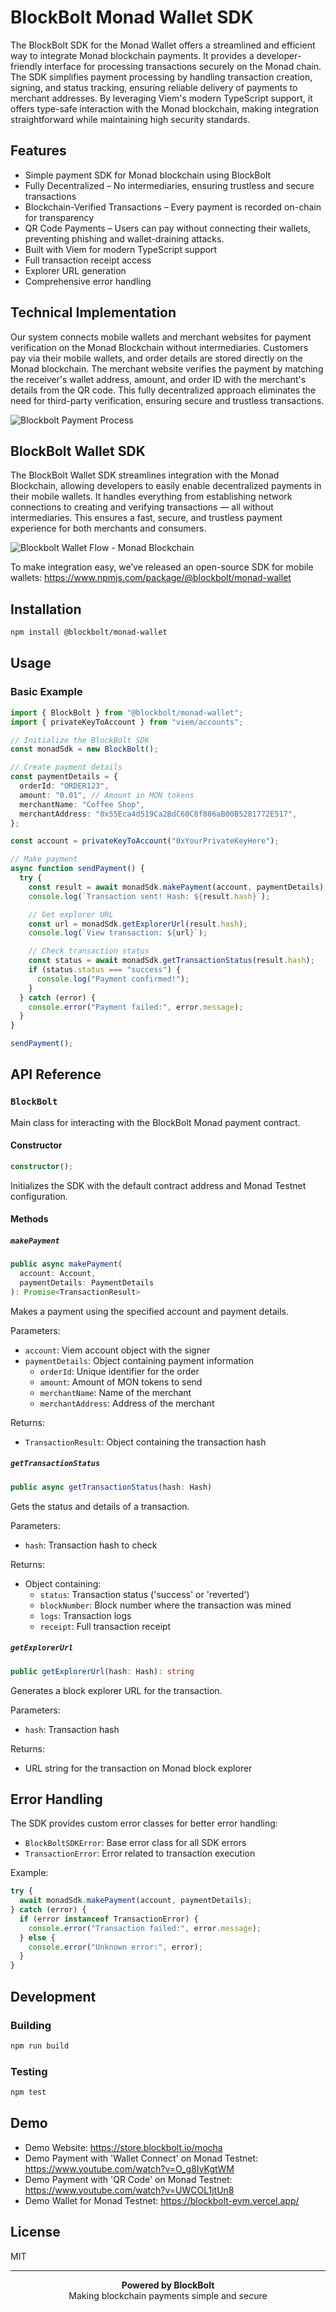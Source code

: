 # BlockBolt Monad Wallet SDK

The BlockBolt SDK for the Monad Wallet offers a streamlined and efficient way to integrate Monad blockchain payments. It provides a developer-friendly interface for processing transactions securely on the Monad chain. The SDK simplifies payment processing by handling transaction creation, signing, and status tracking, ensuring reliable delivery of payments to merchant addresses. By leveraging Viem's modern TypeScript support, it offers type-safe interaction with the Monad blockchain, making integration straightforward while maintaining high security standards.

## Features

- Simple payment SDK for Monad blockchain using BlockBolt
- Fully Decentralized – No intermediaries, ensuring trustless and secure transactions
- Blockchain-Verified Transactions – Every payment is recorded on-chain for transparency
- QR Code Payments – Users can pay without connecting their wallets, preventing phishing and wallet-draining attacks.
- Built with Viem for modern TypeScript support
- Full transaction receipt access
- Explorer URL generation
- Comprehensive error handling

## Technical Implementation

Our system connects mobile wallets and merchant websites for payment verification on the Monad Blockchain without intermediaries. Customers pay via their mobile wallets, and order details are stored directly on the Monad blockchain. The merchant website verifies the payment by matching the receiver's wallet address, amount, and order ID with the merchant's details from the QR code. This fully decentralized approach eliminates the need for third-party verification, ensuring secure and trustless transactions.

![Blockbolt Payment Process](https://github.com/user-attachments/assets/24e06120-9c41-474b-b96d-baa3d34d6384)

## BlockBolt Wallet SDK

The BlockBolt Wallet SDK streamlines integration with the Monad Blockchain, allowing developers to easily enable decentralized payments in their mobile wallets. It handles everything from establishing network connections to creating and verifying transactions — all without intermediaries. This ensures a fast, secure, and trustless payment experience for both merchants and consumers.

![Blockbolt Wallet Flow - Monad Blockchain](https://github.com/user-attachments/assets/281d99b3-c9de-4596-96ac-c4f81c704714)

To make integration easy, we’ve released an open-source SDK for mobile wallets: 
https://www.npmjs.com/package/@blockbolt/monad-wallet

## Installation

```bash
npm install @blockbolt/monad-wallet
```

## Usage

### Basic Example

```typescript
import { BlockBolt } from "@blockbolt/monad-wallet";
import { privateKeyToAccount } from "viem/accounts";

// Initialize the BlockBolt SDK
const monadSdk = new BlockBolt();

// Create payment details
const paymentDetails = {
  orderId: "ORDER123",
  amount: "0.01", // Amount in MON tokens
  merchantName: "Coffee Shop",
  merchantAddress: "0x55Eca4d519Ca2BdC60C8f886aB00B5281772E517",
};

const account = privateKeyToAccount("0xYourPrivateKeyHere");

// Make payment
async function sendPayment() {
  try {
    const result = await monadSdk.makePayment(account, paymentDetails);
    console.log(`Transaction sent! Hash: ${result.hash}`);

    // Get explorer URL
    const url = monadSdk.getExplorerUrl(result.hash);
    console.log(`View transaction: ${url}`);

    // Check transaction status
    const status = await monadSdk.getTransactionStatus(result.hash);
    if (status.status === "success") {
      console.log("Payment confirmed!");
    }
  } catch (error) {
    console.error("Payment failed:", error.message);
  }
}

sendPayment();
```

## API Reference

### `BlockBolt`

Main class for interacting with the BlockBolt Monad payment contract.

#### Constructor

```typescript
constructor();
```

Initializes the SDK with the default contract address and Monad Testnet configuration.

#### Methods

##### `makePayment`

```typescript
public async makePayment(
  account: Account,
  paymentDetails: PaymentDetails
): Promise<TransactionResult>
```

Makes a payment using the specified account and payment details.

Parameters:

- `account`: Viem account object with the signer
- `paymentDetails`: Object containing payment information
  - `orderId`: Unique identifier for the order
  - `amount`: Amount of MON tokens to send
  - `merchantName`: Name of the merchant
  - `merchantAddress`: Address of the merchant

Returns:

- `TransactionResult`: Object containing the transaction hash

##### `getTransactionStatus`

```typescript
public async getTransactionStatus(hash: Hash)
```

Gets the status and details of a transaction.

Parameters:

- `hash`: Transaction hash to check

Returns:

- Object containing:
  - `status`: Transaction status ('success' or 'reverted')
  - `blockNumber`: Block number where the transaction was mined
  - `logs`: Transaction logs
  - `receipt`: Full transaction receipt

##### `getExplorerUrl`

```typescript
public getExplorerUrl(hash: Hash): string
```

Generates a block explorer URL for the transaction.

Parameters:

- `hash`: Transaction hash

Returns:

- URL string for the transaction on Monad block explorer

## Error Handling

The SDK provides custom error classes for better error handling:

- `BlockBoltSDKError`: Base error class for all SDK errors
- `TransactionError`: Error related to transaction execution

Example:

```typescript
try {
  await monadSdk.makePayment(account, paymentDetails);
} catch (error) {
  if (error instanceof TransactionError) {
    console.error("Transaction failed:", error.message);
  } else {
    console.error("Unknown error:", error);
  }
}
```

## Development

### Building

```bash
npm run build
```

### Testing

```bash
npm test
```

## Demo

- Demo Website: https://store.blockbolt.io/mocha
- Demo Payment with 'Wallet Connect' on Monad Testnet: https://www.youtube.com/watch?v=O_g8IyKgtWM
- Demo Payment with 'QR Code' on Monad Testnet: https://www.youtube.com/watch?v=UWCOL1jtUn8
- Demo Wallet for Monad Testnet: https://blockbolt-evm.vercel.app/

## License

MIT

---

<p align="center">
  <strong>Powered by BlockBolt</strong><br/>
  Making blockchain payments simple and secure
</p>
